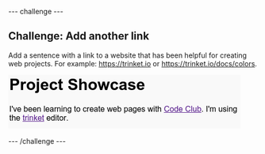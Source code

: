 --- challenge ---
## Challenge: Add another link

Add a sentence with a link to a website that has been helpful for creating web projects. For example: <a href="https://trinket.io">https://trinket.io</a> or <a href="https://trinket.io/docs/colors">https://trinket.io/docs/colors</a>.

![screenshot](images/showcase-link-challenge.png)




--- /challenge ---